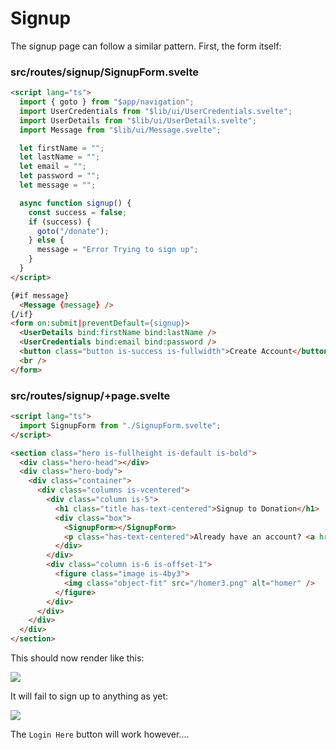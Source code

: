 # Signup

The signup page can follow a similar pattern. First, the form itself:

### src/routes/signup/SignupForm.svelte

~~~html
<script lang="ts">
  import { goto } from "$app/navigation";
  import UserCredentials from "$lib/ui/UserCredentials.svelte";
  import UserDetails from "$lib/ui/UserDetails.svelte";
  import Message from "$lib/ui/Message.svelte";

  let firstName = "";
  let lastName = "";
  let email = "";
  let password = "";
  let message = "";

  async function signup() {
    const success = false;
    if (success) {
      goto("/donate");
    } else {
      message = "Error Trying to sign up";
    }
  }
</script>

{#if message}
  <Message {message} />
{/if}
<form on:submit|preventDefault={signup}>
  <UserDetails bind:firstName bind:lastName />
  <UserCredentials bind:email bind:password />
  <button class="button is-success is-fullwidth">Create Account</button>
  <br />
</form>
~~~

### src/routes/signup/+page.svelte

~~~html
<script lang="ts">
  import SignupForm from "./SignupForm.svelte";
</script>

<section class="hero is-fullheight is-default is-bold">
  <div class="hero-head"></div>
  <div class="hero-body">
    <div class="container">
      <div class="columns is-vcentered">
        <div class="column is-5">
          <h1 class="title has-text-centered">Signup to Donation</h1>
          <div class="box">
            <SignupForm></SignupForm>
            <p class="has-text-centered">Already have an account? <a href="/login" data-cy="login-redirect">Login Here</a></p>
          </div>
        </div>
        <div class="column is-6 is-offset-1">
          <figure class="image is-4by3">
            <img class="object-fit" src="/homer3.png" alt="homer" />
          </figure>
        </div>
      </div>
    </div>
  </div>
</section>
~~~

This should now render like this:

![](img/42.png)

It will fail to sign up to anything as yet:

![](img/44.png)

The `Login Here` button will work however....
